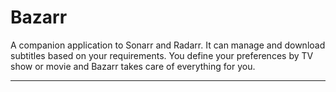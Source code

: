 # Bazarr

A companion application to Sonarr and Radarr. It can manage and download subtitles based on your requirements. You define your preferences by TV show or movie and Bazarr takes care of everything for you.

---